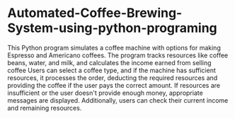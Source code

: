 # Automated-Coffee-Brewing-System-using-python-programing
This Python program simulates a coffee machine with options for making Espresso and Americano coffees. The program tracks resources like coffee beans, water, and milk, and calculates the income earned from selling coffee
Users can select a coffee type, and if the machine has sufficient resources, it processes the order, deducting the required resources and providing the coffee if the user pays the correct amount. If resources are insufficient or the user doesn't provide enough money, appropriate messages are displayed. Additionally, users can check their current income and remaining resources.
